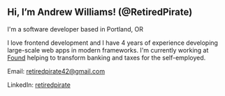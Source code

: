 ## Hi, I’m Andrew Williams! (@RetiredPirate)

I'm a software developer based in Portland, OR

I love frontend development and I have 4 years of experience developing large-scale web apps in modern frameworks.
I'm currently working at [Found](www.found.com) helping to transform banking and taxes for the self-employed.


Email: [retiredpirate42@gmail.com](mailto:retiredpirate42@gmail.com)

LinkedIn: [retiredpirate](https://www.linkedin.com/in/retiredpirate)
